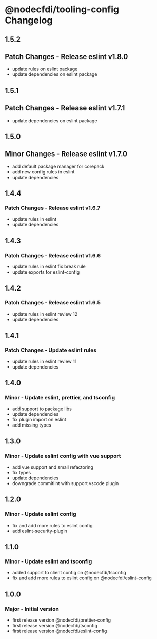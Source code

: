 # @nodecfdi/tooling-config Changelog

## 1.5.2

## Patch Changes - Release eslint v1.8.0

- update rules on eslint package
- update dependencies on eslint package

## 1.5.1

## Patch Changes - Release eslint v1.7.1

- update dependencies on eslint package

## 1.5.0

## Minor Changes - Release eslint v1.7.0

- add default package manager for corepack
- add new config rules in eslint
- update dependencies

## 1.4.4

### Patch Changes - Release eslint v1.6.7

- update rules in eslint
- update dependencies

## 1.4.3

### Patch Changes - Release eslint v1.6.6

- update rules in eslint fix break rule
- update exports for eslint-config

## 1.4.2

### Patch Changes - Release eslint v1.6.5

- update rules in eslint review 12
- update dependencies

## 1.4.1

### Patch Changes - Update eslint rules

- update rules in eslint review 11
- update dependencies

## 1.4.0

### Minor - Update eslint, prettier, and tsconfig

- add support to package libs
- update dependencies
- fix plugin import on eslint
- add missing types

## 1.3.0

### Minor - Update eslint config with vue support

- add vue support and small refactoring
- fix types
- update dependencies
- downgrade commitlint with support vscode plugin

## 1.2.0

### Minor - Update eslint config

- fix and add more rules to eslint config
- add eslint-security-plugin

## 1.1.0

### Minor - Update eslint and tsconfig

- added support to client config on @nodecfdi/tsconfig
- fix and add more rules to eslint config on @nodecfdi/eslint-config

## 1.0.0

### Major - Initial version

- first release version @nodecfdi/prettier-config
- first release version @nodecfdi/tsconfig
- first release version @nodecfdi/eslint-config
